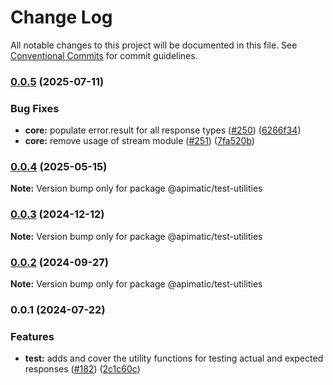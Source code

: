 # Change Log

All notable changes to this project will be documented in this file.
See [Conventional Commits](https://conventionalcommits.org) for commit guidelines.

### [0.0.5](https://github.com/apimatic/apimatic-js-runtime/compare/@apimatic/test-utilities@0.0.4...@apimatic/test-utilities@0.0.5) (2025-07-11)

### Bug Fixes

- **core:** populate error.result for all response types ([#250](https://github.com/apimatic/apimatic-js-runtime/issues/250)) ([6266f34](https://github.com/apimatic/apimatic-js-runtime/commit/6266f34bfb4cbfae2ade0958923aa55c0a81826b))
- **core:** remove usage of stream module ([#251](https://github.com/apimatic/apimatic-js-runtime/issues/251)) ([7fa520b](https://github.com/apimatic/apimatic-js-runtime/commit/7fa520b5ee272ba0301d03eda8a2a11e29878c8a))

### [0.0.4](https://github.com/apimatic/apimatic-js-runtime/compare/@apimatic/test-utilities@0.0.3...@apimatic/test-utilities@0.0.4) (2025-05-15)

**Note:** Version bump only for package @apimatic/test-utilities

### [0.0.3](https://github.com/apimatic/apimatic-js-runtime/compare/@apimatic/test-utilities@0.0.2...@apimatic/test-utilities@0.0.3) (2024-12-12)

**Note:** Version bump only for package @apimatic/test-utilities

### [0.0.2](https://github.com/apimatic/apimatic-js-runtime/compare/@apimatic/test-utilities@0.0.1...@apimatic/test-utilities@0.0.2) (2024-09-27)

**Note:** Version bump only for package @apimatic/test-utilities

### 0.0.1 (2024-07-22)

### Features

- **test:** adds and cover the utility functions for testing actual and expected responses ([#182](https://github.com/apimatic/apimatic-js-runtime/issues/182)) ([2c1c60c](https://github.com/apimatic/apimatic-js-runtime/commit/2c1c60c083a3dc4e653c165f68e00742222a8a98))
